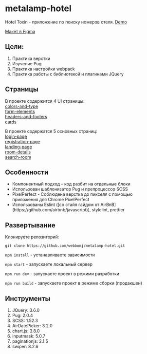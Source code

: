 ﻿# metalamp-hotel

Hotel Toxin - приложение по поиску номеров отеля. [Demo](https://webbomj.github.io/metalamp-hotel)<br>

[Макет в Figma](https://www.figma.com/file/MumYcKVk9RkKZEG6dR5E3A/MetaLamp-(former-FSD)-frontend-education-program.-The-2nd-task?type=design&node-id=0-1&mode=design)

## Цели:

1. Практика верстки
2. Изучение Pug
3. Практика настройки webpack
4. Практика работы с библиотекой и плагинами JQuery

## Страницы

В проекте содержится 4 UI страницы:<br>
[colors-and-type](https://webbomj.github.io/metalamp-hotel/colors-and-type.html)<br>
[form-elements](https://webbomj.github.io/metalamp-hotel/form-elements.html)<br>
[headers-and-footers](https://webbomj.github.io/metalamp-hotel/headers-and-footers.html)<br>
[cards](https://webbomj.github.io/metalamp-hotel/cards.html)<br>

В проекте содержатся 5 основных страниц:<br>
[login-page](https://webbomj.github.io/metalamp-hotel/login-page.html)<br>
[registration-page](https://webbomj.github.io/metalamp-hotel/registration-page.html)<br>
[landing-page](https://webbomj.github.io/metalamp-hotel/landing-page.html)<br>
[room-details](https://webbomj.github.io/metalamp-hotel/room-details.html)<br>
[search-room](https://webbomj.github.io/metalamp-hotel/search-room.html)<br>

## Особенности

<ul>
<li>Компонентный подход - код разбит на отдельные блоки</li>
<li>Использован шаблонизатор Pug и препроцессор SCSS</li>
<li>PixelPerfect - Соблюдена верстка до пикселя с помощью приложения для Chrome PixelPerfect</li>
<li>Использованы Eslint ([со стайл гайдом от AirBnB](https://github.com/airbnb/javascript)), stylelint, prettier</li>
</ul>

## Развертывание

Клонируете репозиторий:<br>

```bush
git clone https://github.com/webbomj/metalamp-hotel.git
```

`npm install` - устанавливаете зависимости<br>

`npm start` - запускаете локальный сервер<br>

`npm run dev` - запускаете проект в режими разработки<br>

`npm run build` - запускаете проект в режимe сборки (продакшен)<br>

## Инструменты

1. JQuery: 3.6.0
2. Pug: 2.0.4
3. SCSS: 1.52.3
4. AirDatePicker: 3.2.0
5. chart.js: 3.8.0
6. inputmask: 5.0.7
7. paginationjs: 2.1.5
8. swiper: 8.2.6
